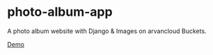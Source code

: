 # photo-album-app
A photo album website with Django &amp;  Images on arvancloud Buckets.

[Demo](https://imgsami.pythonanywhere.com/)


<!-- Tutorial on youtube: https://youtu.be/sSquD2u5Ie0
Muilti image upload tutorial: https://youtu.be/Ws7Wy5EHaXY -->

<!-- ![DEMO](../master/static/images/demo.jpg) -->